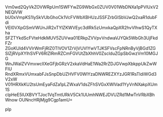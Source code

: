 Vm0wd2QyVkZOVWRpUm1SWFYwZG9WbGx0ZUV0V01WbDNXa1pPVlUxV2NEQlVW
bU0xVmpKS1IySkVUbGhoCk1VcFVWbXBHUzJSSFZrbGlSbVJwQ2xaR1dubFdi
VEI0VXpGSmVWUnJiR2xTYlZKWVEyc3dlRk5zUmxkaQpXR2hvVlhwS1QyTXha
SFZTYkdScFVteHdkMUV5ZUVwa01ERkpZVVpvVndwaVJYQk5WbGh3UjFkdFZr
ZGoKUld4VVlrWmFjRlZ0TlVOV1ZrVjVUVlYwVTJKSFVscFpNRnByVjBGd1ZG
SlZjRVpXYlhSVFV6RlZlRmRZCmFGVUtZbXhhV0ZsclduZGpSbGwzVm10MGJG
WnJWalZVVmxwcllXeGFjbGRzV2xkaVdHaE1Wa2RrZDJGVwpXbkppUkZwWFlU
RndXRmxVUmxabFJsSnpDbUZHVFV0WlYzaDNWREZXYzJGR1RsTldiWGd3V2xW
V01HRXkKU2tsUmEyaFdZa1pLZWxaV1dsZFhSVGxXWlVad1YyVnNXakpXUm1S
clpHeE5lUXBVYTJoc1VqTmtURkV5Ck1UUmhNWEJDVUZRd1MwTnVRbXBhWnow
OUNncHRjMjg9Cgp1amU=

plp